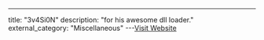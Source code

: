 ---
title: "3v4Si0N"
description: "for his awesome dll loader."
external_category: "Miscellaneous"
---[Visit Website](https://github.com/3v4Si0N)

